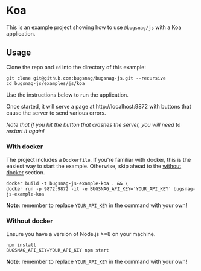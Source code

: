 # Koa

This is an example project showing how to use `@bugsnag/js` with a Koa application.

## Usage

Clone the repo and `cd` into the directory of this example:

```
git clone git@github.com:bugsnag/bugsnag-js.git --recursive
cd bugsnag-js/examples/js/koa
```

Use the instructions below to run the application.

Once started, it will serve a page at http://localhost:9872 with buttons that cause the server to send various errors.

*Note that if you hit the button that crashes the server, you will need to restart it again!*

### With docker

The project includes a `Dockerfile`. If you're familiar with docker, this is the easiest way to start the example. Otherwise, skip ahead to the [without docker](#without-docker) section.

```
docker build -t bugsnag-js-example-koa . && \
docker run -p 9872:9872 -it -e BUGSNAG_API_KEY='YOUR_API_KEY' bugsnag-js-example-koa
```

__Note__: remember to replace `YOUR_API_KEY` in the command with your own!

### Without docker

Ensure you have a version of Node.js >=8 on your machine.

```
npm install
BUGSNAG_API_KEY=YOUR_API_KEY npm start
```

__Note__: remember to replace `YOUR_API_KEY` in the command with your own!
